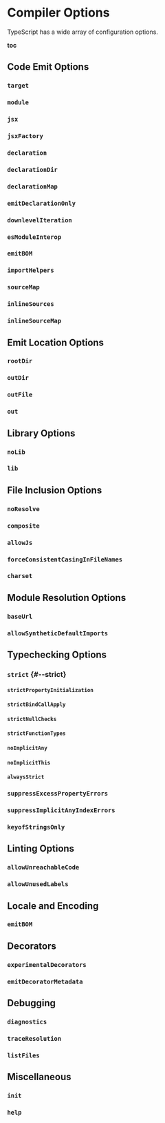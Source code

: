 # Compiler Options

TypeScript has a wide array of configuration options.

__toc__

## Code Emit Options

### `target`

### `module`

### `jsx`

### `jsxFactory`

### `declaration`

### `declarationDir`

### `declarationMap`

### `emitDeclarationOnly`

### `downlevelIteration`

### `esModuleInterop`

### `emitBOM`

### `importHelpers`

### `sourceMap`

### `inlineSources`

### `inlineSourceMap`

## Emit Location Options

### `rootDir`

### `outDir`

### `outFile`

### `out`

## Library Options

### `noLib`

### `lib`

## File Inclusion Options

### `noResolve`

### `composite`

### `allowJs`

### `forceConsistentCasingInFileNames`

### `charset`

## Module Resolution Options

### `baseUrl`

### `allowSyntheticDefaultImports`

## Typechecking Options

### `strict` {#--strict}

#### `strictPropertyInitialization`

#### `strictBindCallApply`

#### `strictNullChecks`

#### `strictFunctionTypes`

#### `noImplicitAny`

#### `noImplicitThis`

#### `alwaysStrict`

### `suppressExcessPropertyErrors`

### `suppressImplicitAnyIndexErrors`

### `keyofStringsOnly`

## Linting Options

### `allowUnreachableCode`

### `allowUnusedLabels`

## Locale and Encoding

### `emitBOM`

## Decorators

### `experimentalDecorators`

### `emitDecoratorMetadata`

## Debugging

### `diagnostics`

### `traceResolution`

### `listFiles`

## Miscellaneous

### `init`

### `help`